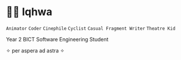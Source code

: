 # 🧙‍♂️ Iqhwa

`Animator` `Coder` `Cinephile` `Cyclist` `Casual Fragment Writer` `Theatre Kid`

<p>Year 2 BICT Software Engineering Student</p>
<p>&#10023; per aspera ad astra &#10023;</p>

<!--
https://youtu.be/9A8sQZDRn5o?t=147

**arsenie-sarmiento/arsenie-sarmiento** is a ✨ _special_ ✨ repository because its `README.md` (this file) appears on your GitHub profile.

Here are some ideas to get you started:

- 🔭 I’m currently working on ...
- 🌱 I’m currently learning ...
- 👯 I’m looking to collaborate on ...
- 🤔 I’m looking for help with ...
- 💬 Ask me about ...
- 📫 How to reach me: ...
- 😄 Pronouns: ...
- ⚡ Fun fact: ...
-->
